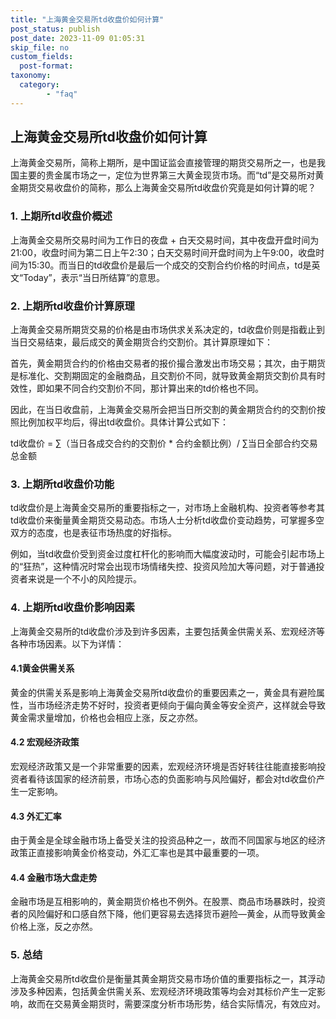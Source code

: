 ```yaml
---
title: "上海黄金交易所td收盘价如何计算"
post_status: publish
post_date: 2023-11-09 01:05:31
skip_file: no
custom_fields: 
  post-format: 
taxonomy:
  category:
        - "faq"
---
```


## 上海黄金交易所td收盘价如何计算

上海黄金交易所，简称上期所，是中国证监会直接管理的期货交易所之一，也是我国主要的贵金属市场之一，定位为世界第三大黄金现货市场。而“td”是交易所对黄金期货交易收盘价的简称，那么上海黄金交易所td收盘价究竟是如何计算的呢？

### 1. 上期所td收盘价概述

上海黄金交易所交易时间为工作日的夜盘 + 白天交易时间，其中夜盘开盘时间为21:00，收盘时间为第二日上午2:30；白天交易时间开盘时间为上午9:00，收盘时间为15:30。而当日的td收盘价是最后一个成交的交割合约价格的时间点，td是英文“Today”，表示“当日所结算”的意思。

### 2. 上期所td收盘价计算原理

上海黄金交易所期货交易的价格是由市场供求关系决定的，td收盘价则是指截止到当日交易结束，最后成交的黄金期货合约交割价。其计算原理如下：

首先，黄金期货合约的价格由交易者的报价撮合激发出市场交易；其次，由于期货是标准化、交割期固定的金融商品，且交割价不同，就导致黄金期货交割价具有时效性，即如果不同合约交割价不同，那计算出来的td价格也不同。

因此，在当日收盘前，上海黄金交易所会把当日所交割的黄金期货合约的交割价按照比例加权平均后，得出td收盘价。具体计算公式如下：

td收盘价 = ∑（当日各成交合约的交割价 * 合约金额比例）/ ∑当日全部合约交易总金额

### 3. 上期所td收盘价功能

td收盘价是上海黄金交易所的重要指标之一，对市场上金融机构、投资者等参考其td收盘价来衡量黄金期货交易动态。市场人士分析td收盘价变动趋势，可掌握多空双方的态度，也是表征市场热度的好指标。

例如，当td收盘价受到资金过度杠杆化的影响而大幅度波动时，可能会引起市场上的“狂热”，这种情况时常会出现市场情绪失控、投资风险加大等问题，对于普通投资者来说是一个不小的风险提示。

### 4. 上期所td收盘价影响因素

上海黄金交易所的td收盘价涉及到许多因素，主要包括黄金供需关系、宏观经济等各种市场因素。以下为详情：

#### 4.1黄金供需关系

黄金的供需关系是影响上海黄金交易所td收盘价的重要因素之一，黄金具有避险属性，当市场经济走势不好时，投资者更倾向于偏向黄金等安全资产，这样就会导致黄金需求量增加，价格也会相应上涨，反之亦然。

#### 4.2 宏观经济政策

宏观经济政策又是一个非常重要的因素，宏观经济环境是否好转往往能直接影响投资者看待该国家的经济前景，市场心态的负面影响与风险偏好，都会对td收盘价产生一定影响。

#### 4.3 外汇汇率

由于黄金是全球金融市场上备受关注的投资品种之一，故而不同国家与地区的经济政策正直接影响黄金价格变动，外汇汇率也是其中最重要的一项。

#### 4.4 金融市场大盘走势

金融市场是互相影响的，黄金期货价格也不例外。在股票、商品市场暴跌时，投资者的风险偏好和口感自然下降，他们更容易去选择货币避险—黄金，从而导致黄金价格上涨，反之亦然。

### 5. 总结

上海黄金交易所td收盘价是衡量其黄金期货交易市场价值的重要指标之一，其浮动涉及多种因素，包括黄金供需关系、宏观经济环境政策等均会对其标价产生一定影响，故而在交易黄金期货时，需要深度分析市场形势，结合实际情况，有效应对。
